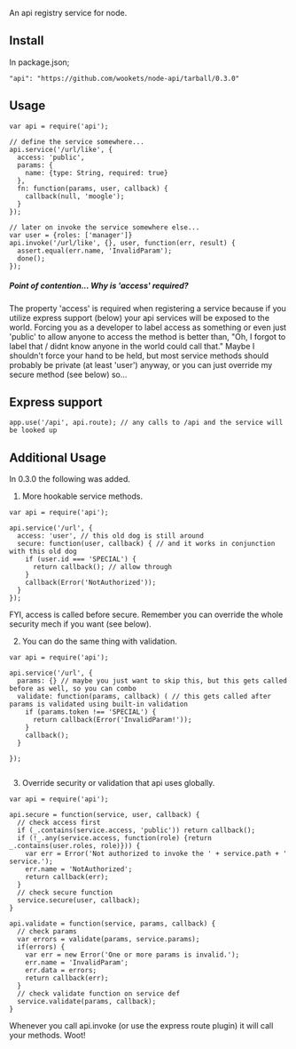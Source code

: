 
An api registry service for node.

## Install

In package.json;

```"api": "https://github.com/wookets/node-api/tarball/0.3.0"```

## Usage

```
var api = require('api');

// define the service somewhere...
api.service('/url/like', {
  access: 'public',
  params: {
    name: {type: String, required: true}
  },
  fn: function(params, user, callback) {
    callback(null, 'moogle');
  }
});

// later on invoke the service somewhere else...
var user = {roles: ['manager']}
api.invoke('/url/like', {}, user, function(err, result) {
  assert.equal(err.name, 'InvalidParam');
  done();
});
```

##### Point of contention... Why is 'access' required?

The property 'access' is required when registering a service because if you utilize express support (below)
your api services will be exposed to the world. Forcing you as a developer to label access as something or
even just 'public' to allow anyone to access the method is better than, "Oh, I forgot to label that / didnt know
anyone in the world could call that." Maybe I shouldn't force your hand to be held, but most service methods
should probably be private (at least 'user') anyway, or you can just override my secure method (see below) so...


## Express support

```
app.use('/api', api.route); // any calls to /api and the service will be looked up
```


## Additional Usage

In 0.3.0 the following was added.

1. More hookable service methods.

```
var api = require('api');

api.service('/url', {
  access: 'user', // this old dog is still around
  secure: function(user, callback) { // and it works in conjunction with this old dog
    if (user.id === 'SPECIAL') {
      return callback(); // allow through
    }
    callback(Error('NotAuthorized'));
  }
});

```

FYI, access is called before secure. Remember you can override the whole security mech if you want (see below).

2. You can do the same thing with validation.

```
var api = require('api');

api.service('/url', {
  params: {} // maybe you just want to skip this, but this gets called before as well, so you can combo
  validate: function(params, callback) ( // this gets called after params is validated using built-in validation
    if (params.token !== 'SPECIAL') {
      return callback(Error('InvalidParam!'));
    }
    callback();
  }

});


```


3. Override security or validation that api uses globally.

```
var api = require('api');

api.secure = function(service, user, callback) {
  // check access first
  if (_.contains(service.access, 'public')) return callback();
  if (!_.any(service.access, function(role) {return _.contains(user.roles, role)})) {
    var err = Error('Not authorized to invoke the ' + service.path + ' service.');
    err.name = 'NotAuthorized';
    return callback(err);
  }
  // check secure function
  service.secure(user, callback);
}

api.validate = function(service, params, callback) {
  // check params
  var errors = validate(params, service.params);
  if(errors) {
    var err = new Error('One or more params is invalid.');
    err.name = 'InvalidParam';
    err.data = errors;
    return callback(err);
  }
  // check validate function on service def
  service.validate(params, callback);
}

```

Whenever you call api.invoke (or use the express route plugin) it will call your methods. Woot!
